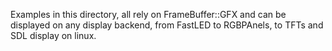 Examples in this directory, all rely on FrameBuffer::GFX and can be displayed 
on any display backend, from FastLED to RGBPAnels, to TFTs and SDL display on linux.
